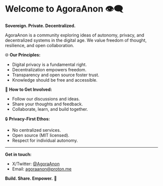 # Welcome to AgoraAnon 👁️‍🗨️

**Sovereign. Private. Decentralized.**

AgoraAnon is a community exploring ideas of autonomy, privacy, and decentralized systems in the digital age. We value freedom of thought, resilience, and open collaboration.

🌐 **Our Principles:**
- Digital privacy is a fundamental right.
- Decentralization empowers freedom.
- Transparency and open source foster trust.
- Knowledge should be free and accessible.

🤝 **How to Get Involved:**
- Follow our discussions and ideas.
- Share your thoughts and feedback.
- Collaborate, learn, and build together.

🔒 **Privacy-First Ethos:**
- No centralized services.
- Open source (MIT licensed).
- Respect for individual autonomy.

---
**Get in touch:**
- X/Twitter: [@AgoraAnon](https://x.com/AgoraAnon)
- Email: agoraanon@proton.me

**Build. Share. Empower.** 🌌
